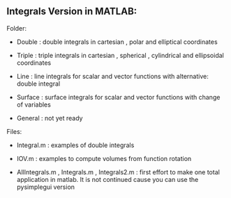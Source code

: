 
Integrals Version in MATLAB:
----------------------------


Folder:

* Double : double integrals in cartesian , polar and elliptical coordinates 

* Triple : triple integrals in cartesian , spherical , cylindrical and ellipsoidal coordinates

* Line : line integrals for scalar and vector functions with alternative: double integral

* Surface : surface integrals for scalar and vector functions with change of variables

* General : not yet ready

Files:

* Integral.m : examples of double integrals

* IOV.m : examples to compute volumes from function rotation

* AllIntegrals.m , Integrals.m , Integrals2.m : first effort to make one total application in matlab. It is not continued cause you can use the pysimplegui version 



